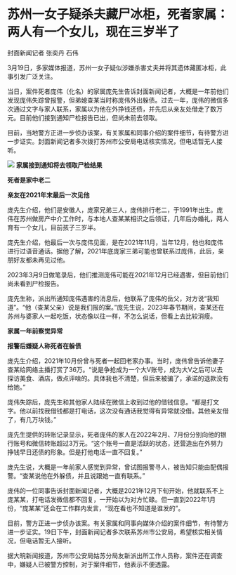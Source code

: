 # 苏州一女子疑杀夫藏尸冰柜，死者家属：两人有一个女儿，现在三岁半了

封面新闻记者 张奕丹 石伟

3月19日，多家媒体报道，苏州一女子疑似涉嫌杀害丈夫并将其遗体藏匿冰柜，此事引发广泛关注。

当日，案件死者庞伟（化名）的家属庞先生告诉封面新闻记者，大概是一年前他们发现庞伟失踪曾报警，但弟媳查某当时称庞伟外出躲债。过去一年，庞伟的微信多次通过文字与家人联系，家属以为他在外挣钱还债，并先后从亲友处借走了数万元。目前他们接到通知尸检报告已出，但尚未前去领取。

目前，当地警方正进一步侦办该案，有关家属和同事介绍的案件细节，有待警方进一步证实。封面新闻记者多次拨打苏州市公安局电话核实情况，但电话暂无人接听。

![](https://inews.gtimg.com/om_bt/Or25tgmdpcq522EGPxXE8R0McKt2APMKQ6mR_R3L20iykAA/1000)
**家属接到通知将去领取尸检结果**

**死者是家中老二**

**亲友在2021年末最后一次见他**

庞先生介绍，他们是安徽人，庞家兄弟三人，庞伟排行老二，于1991年出生。庞伟在苏州做房产中介工作时，与本地人查某某相识之后领证，几年后办婚礼，两人育有一个女儿，目前孩子三岁半。

庞先生介绍，他最后一次与庞伟见面，是在2021年11月，当年12月，他也和庞伟进行过语音通话。据他了解，2021年底庞家三弟可能也曾联系过庞伟，此后，亲朋好友都未再见过他。

2023年3月9日做笔录后，他们推测庞伟可能在2021年12月已经遇害，但目前他们尚未看到尸检报告。

庞先生称，派出所通知庞伟遇害的消息后，他联系了庞伟的岳父，对方说“我知道”。“他（查某父亲）说是我们报的案。”庞先生说，2023年春节期间，查某还在苏州与婆家人一起吃饭，状态像以往一样，不怎么说话，但看上去比较消瘦。

**家属一年前察觉异常**

**报警后嫌疑人称死者在躲债**

庞先生介绍，2021年10月份曾与死者一起回老家办事。当时，庞伟曾告诉他妻子查某给网络主播打赏了36万。“说是争抢成为一个大V账号，成为大V之后可以去探访美食、酒店，做点评啥的。具体我也不清楚，但后来被骗了，承诺的退款没有给她。”

庞伟失踪后，庞先生和其他家人陆续在微信上收到过他的借钱信息。“都是打文字。他以前找我借钱都是打电话，这次没有通话我觉得有异常就没借。其他亲友借了，有几万块钱。”

庞先生提供的转账记录显示，死者庞伟的家人在2022年2月、7月份分别向他的银行账号和微信转账超过3万元。“这个账号一直是活跃的状态，还营造出在外努力挣钱早日还债的形象。但是打他电话一直不回复。”

庞先生说，大概是一年前家人感觉到异常，曾试图报警寻人，被告知只能由配偶报警。“查某说他在外躲债，并且说跟她一直有联系。”

庞伟的一位同事告诉封面新闻记者，大概是2021年12月下旬开始，他就联系不上庞某某，打电话发微信都不回复，一开始以为对方忙碌。但一直到2022年1月份，“庞某某”还会在工作群内发言，“现在看也不知道是谁发的”。

目前，警方正进一步侦办该案。有关家属和同事向媒体介绍的案件细节，有待警方进一步证实。19日下午，封面新闻记者多次联系苏州市公安局，希望核实相关情况，但电话暂无人接听。

据大皖新闻报道，苏州市公安局姑苏分局友新派出所工作人员称，案件还在调查中，嫌疑人已被警方控制，对于案件细节，他表示不便透露。

